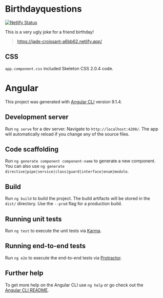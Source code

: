 # Birthdayquestions

[![Netlify Status](https://api.netlify.com/api/v1/badges/e2693713-8970-429f-9241-0d9aed44db64/deploy-status)](https://app.netlify.com/sites/jade-croissant-a6bb62/deploys)

This is a very ugly joke for a friend birthday!

> https://jade-croissant-a6bb62.netlify.app/

## CSS
`app.component.css` included Skeleton CSS 2.0.4 code.

# Angular

This project was generated with [Angular CLI](https://github.com/angular/angular-cli) version 9.1.4.

## Development server

Run `ng serve` for a dev server. Navigate to `http://localhost:4200/`. The app will automatically reload if you change any of the source files.

## Code scaffolding

Run `ng generate component component-name` to generate a new component. You can also use `ng generate directive|pipe|service|class|guard|interface|enum|module`.

## Build

Run `ng build` to build the project. The build artifacts will be stored in the `dist/` directory. Use the `--prod` flag for a production build.

## Running unit tests

Run `ng test` to execute the unit tests via [Karma](https://karma-runner.github.io).

## Running end-to-end tests

Run `ng e2e` to execute the end-to-end tests via [Protractor](http://www.protractortest.org/).

## Further help

To get more help on the Angular CLI use `ng help` or go check out the [Angular CLI README](https://github.com/angular/angular-cli/blob/master/README.md).
